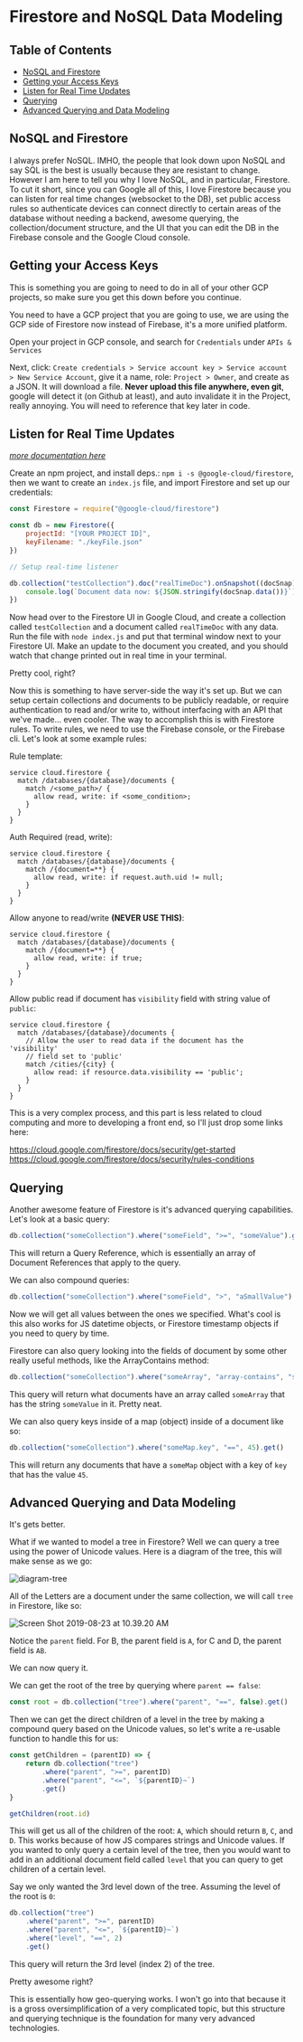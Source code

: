 # Firestore and NoSQL Data Modeling <!-- omit in toc -->

## Table of Contents <!-- omit in toc -->

- [NoSQL and Firestore](#nosql-and-firestore)
- [Getting your Access Keys](#getting-your-access-keys)
- [Listen for Real Time Updates](#listen-for-real-time-updates)
- [Querying](#querying)
- [Advanced Querying and Data Modeling](#advanced-querying-and-data-modeling)

## NoSQL and Firestore

I always prefer NoSQL. IMHO, the people that look down upon NoSQL and say SQL is the best is usually because they are resistant to change. However I am here to tell you why I love NoSQL, and in particular, Firestore. To cut it short, since you can Google all of this, I love Firestore because you can listen for real time changes (websocket to the DB), set public access rules so authenticate devices can connect directly to certain areas of the database without needing a backend, awesome querying, the collection/document structure, and the UI that you can edit the DB in the Firebase console and the Google Cloud console.

## Getting your Access Keys

This is something you are going to need to do in all of your other GCP projects, so make sure you get this down before you continue.

You need to have a GCP project that you are going to use, we are using the GCP side of Firestore now instead of Firebase, it's a more unified platform.

Open your project in GCP console, and search for `Credentials` under `APIs & Services`

Next, click: `Create credentials > Service account key > Service account > New Service Account`, give it a name, role: `Project > Owner`, and create as a JSON. It will download a file. **Never upload this file anywhere, even git**, google will detect it (on Github at least), and auto invalidate it in the Project, really annoying. You will need to reference that key later in code.

## Listen for Real Time Updates

_[more documentation here](https://cloud.google.com/nodejs/docs/reference/firestore/1.3.x)_

Create an npm project, and install deps.: `npm i -s @google-cloud/firestore`, then we want to create an `index.js` file, and import Firestore and set up our credentials:

```js
const Firestore = require("@google-cloud/firestore")

const db = new Firestore({
    projectId: "[YOUR PROJECT ID]",
    keyFilename: "./keyFile.json"
})

// Setup real-time listener

db.collection("testCollection").doc("realTimeDoc").onSnapshot((docSnap) => {
    console.log(`Document data now: ${JSON.stringify(docSnap.data())}`)
})
```

Now head over to the Firestore UI in Google Cloud, and create a collection called `testCollection` and a document called `realTimeDoc` with any data. Run the file with `node index.js` and put that terminal window next to your Firestore UI. Make an update to the document you created, and you should watch that change printed out in real time in your terminal.

Pretty cool, right?

Now this is something to have server-side the way it's set up. But we can setup certain collections and documents to be publicly readable, or require authentication to read and/or write to, without interfacing with an API that we've made... even cooler. The way to accomplish this is with Firestore rules. To write rules, we need to use the Firebase console, or the Firebase cli. Let's look at some example rules:

Rule template:
```
service cloud.firestore {
  match /databases/{database}/documents {
    match /<some_path>/ {
      allow read, write: if <some_condition>;
    }
  }
}
```

Auth Required (read, write):
```
service cloud.firestore {
  match /databases/{database}/documents {
    match /{document=**} {
      allow read, write: if request.auth.uid != null;
    }
  }
}
```

Allow anyone to read/write **(NEVER USE THIS)**:
```
service cloud.firestore {
  match /databases/{database}/documents {
    match /{document=**} {
      allow read, write: if true;
    }
  }
}
```

Allow public read if document has `visibility` field with string value of `public`:
```
service cloud.firestore {
  match /databases/{database}/documents {
    // Allow the user to read data if the document has the 'visibility'
    // field set to 'public'
    match /cities/{city} {
      allow read: if resource.data.visibility == 'public';
    }
  }
}
```

This is a very complex process, and this part is less related to cloud computing and more to developing a front end, so I'll just drop some links here:

https://cloud.google.com/firestore/docs/security/get-started
https://cloud.google.com/firestore/docs/security/rules-conditions

## Querying

Another awesome feature of Firestore is it's advanced querying capabilities. Let's look at a basic query:

```js
db.collection("someCollection").where("someField", ">=", "someValue").get()
```

This will return a Query Reference, which is essentially an array of Document References that apply to the query.

We can also compound queries:

```js
db.collection("someCollection").where("someField", ">", "aSmallValue").where("someField", "<", "aBigValue").get()
```

Now we will get all values between the ones we specified. What's cool is this also works for JS datetime objects, or Firestore timestamp objects if you need to query by time.

Firestore can also query looking into the fields of document by some other really useful methods, like the ArrayContains method:

```js
db.collection("someCollection").where("someArray", "array-contains", "someValue").get()
```

This query will return what documents have an array called `someArray` that has the string `someValue` in it. Pretty neat.

We can also query keys inside of a map (object) inside of a document like so:

```js
db.collection("someCollection").where("someMap.key", "==", 45).get()
```

This will return any documents that have a `someMap` object with a key of `key` that has the value `45`.

## Advanced Querying and Data Modeling

It's gets better.

What if we wanted to model a tree in Firestore? Well we can query a tree using the power of Unicode values. Here is a diagram of the tree, this will make sense as we go:

![diagram-tree](/assets/diagram-tree.png)

All of the Letters are a document under the same collection, we will call `tree` in Firestore, like so:

![Screen Shot 2019-08-23 at 10.39.20 AM](/assets/Screen%20Shot%202019-08-23%20at%2010.39.20%20AM.png)

Notice the `parent` field. For B, the parent field is `A`, for C and D, the parent field is `AB`.

We can now query it.

We can get the root of the tree by querying where `parent == false`:

```js
const root = db.collection("tree").where("parent", "==", false).get()
```

Then we can get the direct children of a level in the tree by making a compound query based on the Unicode values, so let's write a re-usable function to handle this for us:

```js
const getChildren = (parentID) => {
    return db.collection("tree")
        .where("parent", ">=", parentID)
        .where("parent", "<=", `${parentID}~`)
        .get()
}

getChildren(root.id)
```

This will get us all of the children of the root: `A`, which should return `B`, `C`, and `D`. This works because of how JS compares strings and Unicode values. If you wanted to only query a certain level of the tree, then you would want to add in an additional document field called `level` that you can query to get children of a certain level.

Say we only wanted the 3rd level down of the tree. Assuming the level of the root is `0`:

```js
db.collection("tree")
    .where("parent", ">=", parentID)
    .where("parent", "<=", `${parentID}~`)
    .where("level", "==", 2)
    .get()
```

This query will return the 3rd level (index 2) of the tree.

Pretty awesome right?

This is essentially how geo-querying works. I won't go into that because it is a gross oversimplification of a very complicated topic, but this structure and querying technique is the foundation for many very advanced technologies.
